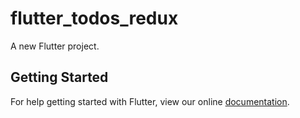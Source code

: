 # flutter_todos_redux

A new Flutter project.

## Getting Started

For help getting started with Flutter, view our online
[documentation](https://flutter.io/).
